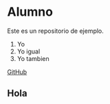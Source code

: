 # Alumno
Este es un repositorio de ejemplo.

1. Yo
2. Yo igual
3. Yo tambien

[GitHub](https://github.com)

## Hola
